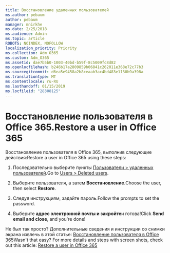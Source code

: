 ```yaml
---
title: Восстановление удаленных пользователей
ms.author: pebaum
author: pebaum
manager: mnirkhe
ms.date: 2/25/2018
ms.audience: Admin
ms.topic: article
ROBOTS: NOINDEX, NOFOLLOW
localization_priority: Priority
ms.collection: Adm_O365
ms.custom: Adm_O365
ms.assetid: dae7b5b0-1003-40bd-b59f-8c5009fc8d82
ms.openlocfilehash: b246b17a2809859b06841c262011e368e72c77b3
ms.sourcegitcommit: d6ea5e9458a2b8ceaab3ac4bd483e1130b9a398a
ms.translationtype: MT
ms.contentlocale: ru-RU
ms.lasthandoff: 01/15/2019
ms.locfileid: "28308125"
---
```

# <a name="restore-a-user-in-office-365"></a><span data-ttu-id="72be6-102">Восстановление пользователя в Office 365.</span><span class="sxs-lookup"><span data-stu-id="72be6-102">Restore a user in Office 365</span></span>

<span data-ttu-id="72be6-103">Восстановление пользователя в Office 365, выполнив следующие действия:</span><span class="sxs-lookup"><span data-stu-id="72be6-103">Restore a user in Office 365 using these steps:</span></span>
  
1. <span data-ttu-id="72be6-104">Последовательно выберите пункты [Пользователи \> удаленных пользователей](https://support.office.com/article/https://portal.office.com/adminportal/home.aspx#/deletedusers).</span><span class="sxs-lookup"><span data-stu-id="72be6-104">Go to [Users \> Deleted users](https://support.office.com/article/https://portal.office.com/adminportal/home.aspx#/deletedusers).</span></span>
    
2. <span data-ttu-id="72be6-105">Выберите пользователя, а затем **Восстановление**.</span><span class="sxs-lookup"><span data-stu-id="72be6-105">Choose the user, then select **Restore**.</span></span>
    
3. <span data-ttu-id="72be6-106">Следуя инструкциям, задайте пароль.</span><span class="sxs-lookup"><span data-stu-id="72be6-106">Follow the prompts to set the password.</span></span>
    
4. <span data-ttu-id="72be6-107">Выберите **адрес электронной почты и закройте**и готова!</span><span class="sxs-lookup"><span data-stu-id="72be6-107">Click **Send email and close**, and you're done!</span></span>
    
<span data-ttu-id="72be6-p101">Не был так просто? Дополнительные сведения и инструкции со снимки экрана извлечь в этой статье: [Восстановление пользователя в Office 365](https://support.office.com/article/https://support.office.com/en-us/article/Restore-a-user-in-Office-365-2c261e42-5dd1-48b0-845f-2a016d29cfc1.aspx)</span><span class="sxs-lookup"><span data-stu-id="72be6-p101">Wasn't that easy? For more details and steps with screen shots, check out this article: [Restore a user in Office 365](https://support.office.com/article/https://support.office.com/en-us/article/Restore-a-user-in-Office-365-2c261e42-5dd1-48b0-845f-2a016d29cfc1.aspx)</span></span>
  

